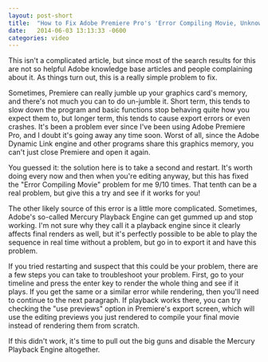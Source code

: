 ```yaml
---
layout: post-short
title:  "How to Fix Adobe Premiere Pro's 'Error Compiling Movie, Unknown Error' Problem"
date:   2014-06-03 13:13:33 -0600
categories: video
---
```

This isn't a complicated article, but since most of the search results for this are not so helpful Adobe knowledge base articles and people complaining about it. As things turn out, this is a really simple problem to fix. 

Sometimes, Premiere can really jumble up your graphics card's memory, and there's not much you can to do un-jumble it. Short term, this tends to slow down the program and basic functions stop behaving quite how you expect them to, but longer term, this tends to cause export errors or even crashes. It's been a problem ever since I've been using Adobe Premiere Pro, and I doubt it's going away any time soon. Worst of all, since the Adobe Dynamic Link engine and other programs share this graphics memory, you can't just close Premiere and open it again.

You guessed it: the solution here is to take a second and restart. It's worth doing every now and then when you're editing anyway, but this has fixed the "Error Compiling Movie" problem for me 9/10 times. That tenth can be a real problem, but give this a try and see if it works for you!

The other likely source of this error is a little more complicated. Sometimes, Adobe's so-called Mercury Playback Engine can get gummed up and stop working. I'm not sure why they call it a playback engine since it clearly affects final renders as well, but it's perfectly possible to be able to play the sequence in real time without a problem, but go in to export it and have this problem. 

If you tried restarting and suspect that this could be your problem, there are a few steps you can take to troubleshoot your problem. First, go to your timeline and press the enter key to render the whole thing and see if it plays. If you get the same or a similar error while rendering, then you'll need to continue to the next paragraph. If playback works there, you can try checking the "use previews" option in Premiere's export screen, which will use the editing previews you just rendered to compile your final movie instead of rendering them from scratch.

If this didn't work, it's time to pull out the big guns and disable the Mercury Playback Engine altogether. 